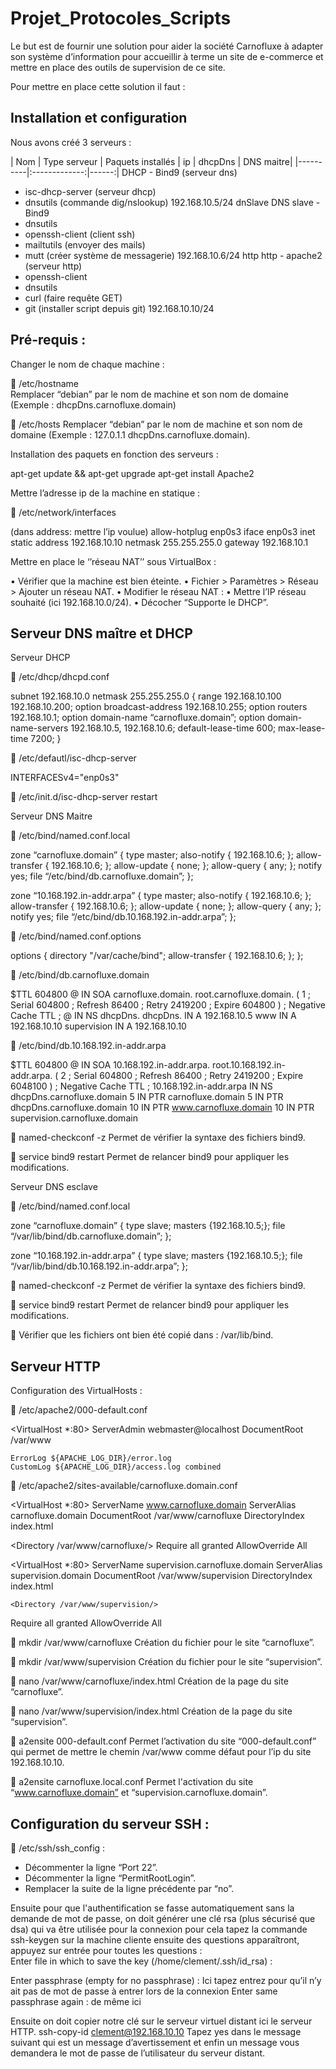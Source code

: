 ﻿
# Projet_Protocoles_Scripts
Le but est de  fournir une solution pour aider la société Carnofluxe à adapter son système d’information pour accueillir à terme un site de e-commerce et mettre en place des outils de supervision de ce site.

Pour mettre en place cette solution il faut :

## Installation et configuration

Nous avons créé 3 serveurs :

| Nom | Type serveur | Paquets installés | ip | dhcpDns | DNS maitre| |----------|:-------------:|------:|
DHCP	- Bind9 (serveur dns)
- isc-dhcp-server (serveur dhcp)
- dnsutils (commande dig/nslookup)	192.168.10.5/24
dnSlave	DNS slave	- Bind9
- dnsutils
- openssh-client (client ssh)
- mailtutils (envoyer des mails)
- mutt (créer système de messagerie)	192.168.10.6/24
http	http	- apache2 (serveur http)
- openssh-client
- dnsutils
- curl (faire requête GET)
- git (installer script depuis git)	192.168.10.10/24





## Pré-requis :

Changer le nom de chaque machine :

	/etc/hostname  
Remplacer “debian” par le nom de machine et son nom de domaine 
(Exemple : dhcpDns.carnofluxe.domain)


	/etc/hosts 
Remplacer “debian” par le nom de machine et son nom de domaine
(Exemple : 127.0.1.1	dhcpDns.carnofluxe.domain).



 Installation des paquets en fonction des serveurs :

apt-get update && apt-get upgrade
apt-get install Apache2




Mettre l’adresse ip de la machine en statique : 

	/etc/network/interfaces

 (dans address: mettre l’ip voulue)
allow-hotplug enp0s3
iface enp0s3 inet static
address 192.168.10.10
netmask 255.255.255.0
gateway 192.168.10.1




Mettre en place le ‘’réseau NAT’’ sous VirtualBox :

•	Vérifier que la machine est bien éteinte. 
•	Fichier > Paramètres > Réseau > Ajouter un réseau NAT. 
•	Modifier le réseau NAT :
•	Mettre l’IP réseau souhaité (ici 192.168.10.0/24).
•	Décocher “Supporte le DHCP”.






## Serveur DNS maître et DHCP

Serveur DHCP 

	/etc/dhcp/dhcpd.conf

subnet 192.168.10.0 netmask 255.255.255.0 {
	range 192.168.10.100 192.168.10.200;
	option broadcast-address 192.168.10.255;
	option routers 192.168.10.1;
	option domain-name “carnofluxe.domain”;
	option domain-name-servers 192.168.10.5, 192.168.10.6;
	default-lease-time 600;
	max-lease-time 7200;
}

	/etc/defautl/isc-dhcp-server

INTERFACESv4="enp0s3"

	/etc/init.d/isc-dhcp-server restart


Serveur DNS Maitre

	/etc/bind/named.conf.local

zone “carnofluxe.domain” {
	type master;
	also-notify { 192.168.10.6; };
	allow-transfer { 192.168.10.6; };
	allow-update { none; };
	allow-query { any; };
	notify yes;
	file “/etc/bind/db.carnofluxe.domain”;
};

zone “10.168.192.in-addr.arpa” {
	type master;
	also-notify { 192.168.10.6; };
	allow-transfer { 192.168.10.6; };
	allow-update { none; };
	allow-query { any; };
	notify yes;
	file “/etc/bind/db.10.168.192.in-addr.arpa”;
};





	/etc/bind/named.conf.options

options {
        directory "/var/cache/bind";
        allow-transfer { 192.168.10.6; };
};


	/etc/bind/db.carnofluxe.domain

$TTL	604800
@	IN	SOA	carnofluxe.domain.	root.carnofluxe.domain.	(
	1		; Serial
	604800	; Refresh
	86400		; Retry
	2419200	; Expire
	604800 )	; Negative Cache TTL
;
@		IN	NS	dhcpDns.
dhcpDns.	IN	A	192.168.10.5
www		IN	A	192.168.10.10
supervision	IN	A	192.168.10.10







	/etc/bind/db.10.168.192.in-addr.arpa

$TTL	604800
@	IN	SOA	10.168.192.in-addr.arpa.	root.10.168.192.in-addr.arpa.	(
	2		; Serial
	604800	; Refresh
	86400		; Retry
	2419200	; Expire
	6048100 )	; Negative Cache TTL
; 10.168.192.in-addr.arpa	IN	NS	dhcpDns.carnofluxe.domain
5	IN	PTR	carnofluxe.domain
5	IN	PTR	dhcpDns.carnofluxe.domain
10	IN	PTR	www.carnofluxe.domain
10	IN	PTR	supervision.carnofluxe.domain



	named-checkconf -z 
Permet de vérifier la syntaxe des fichiers bind9.

	service bind9 restart
Permet de relancer bind9 pour appliquer les modifications.


Serveur DNS esclave

	/etc/bind/named.conf.local

zone  “carnofluxe.domain” {
	type slave;
	masters {192.168.10.5;};
	file “/var/lib/bind/db.carnofluxe.domain”;
};

zone “10.168.192.in-addr.arpa” {
	type slave;
	masters {192.168.10.5;};
	file “/var/lib/bind/db.10.168.192.in-addr.arpa”;
};


	named-checkconf -z 
Permet de vérifier la syntaxe des fichiers bind9.

	service bind9 restart 
Permet de relancer bind9 pour appliquer les modifications.

	Vérifier que les fichiers ont bien été copié dans : /var/lib/bind.


## Serveur HTTP

Configuration des VirtualHosts : 

	/etc/apache2/000-default.conf

<VirtualHost *:80>
ServerAdmin webmaster@localhost
	DocumentRoot /var/www

	ErrorLog ${APACHE_LOG_DIR}/error.log
	CustomLog ${APACHE_LOG_DIR}/access.log combined
</VirtualHost>


	/etc/apache2/sites-available/carnofluxe.domain.conf

<VirtualHost *:80>
ServerName www.carnofluxe.domain
ServerAlias carnofluxe.domain
DocumentRoot /var/www/carnofluxe
DirectoryIndex index.html

<Directory /var/www/carnofluxe/>
Require all granted
AllowOverride All
</Directory>
</VirtualHost>

<VirtualHost *:80>
ServerName supervision.carnofluxe.domain
ServerAlias supervision.domain
DocumentRoot /var/www/supervision
DirectoryIndex index.html

	<Directory /var/www/supervision/>
Require all granted
AllowOverride All
</Directory>
</VirtualHost>


	mkdir /var/www/carnofluxe 
Création du fichier pour le site “carnofluxe”.

	mkdir /var/www/supervision 
Création du fichier pour le site “supervision”.

	nano /var/www/carnofluxe/index.html
Création de la page du site “carnofluxe”.

	nano /var/www/supervision/index.html 
Création de la page du site “supervision”.

	a2ensite 000-default.conf 
Permet l’activation du site “000-default.conf” qui permet de mettre le chemin /var/www comme défaut pour l’ip du site 192.168.10.10.

	a2ensite carnofluxe.local.conf 
Permet l'activation du site “www.carnofluxe.domain” et “supervision.carnofluxe.domain”. 


## Configuration du serveur SSH :

	/etc/ssh/ssh_config :
-	Décommenter la ligne “Port 22”.
-	Décommenter la ligne “PermitRootLogin”.
-	Remplacer la suite de la ligne précédente par “no”.

Ensuite pour que l'authentification se fasse automatiquement sans la demande de mot de passe, on doit générer une clé rsa (plus sécurisé que dsa) qui va être utilisée pour la connexion pour cela tapez la commande ssh-keygen sur la machine cliente ensuite des questions apparaîtront, appuyez sur entrée pour toutes les questions :  
Enter file in which to save the key (/home/clement/.ssh/id_rsa) :

Enter passphrase (empty for no passphrase) : Ici tapez entrez pour qu’il n’y ait pas de mot de passe à entrer lors de la connexion
Enter same passphrase again : de même ici

Ensuite on doit copier notre clé sur le serveur virtuel distant ici le serveur HTTP.
ssh-copy-id clement@192.168.10.10
Tapez yes dans le message suivant qui est un message d’avertissement et enfin un message vous demandera le mot de passe de l’utilisateur du serveur distant.

